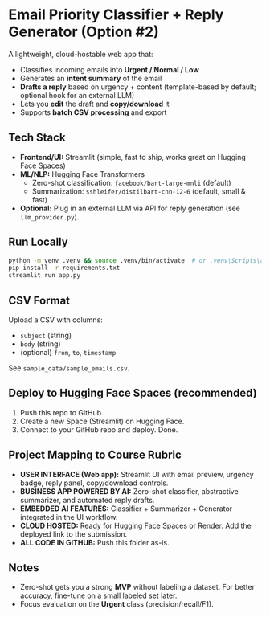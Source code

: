 # Email Priority Classifier + Reply Generator (Option #2)

A lightweight, cloud-hostable web app that:
- Classifies incoming emails into **Urgent / Normal / Low**
- Generates an **intent summary** of the email
- **Drafts a reply** based on urgency + content (template-based by default; optional hook for an external LLM)
- Lets you **edit** the draft and **copy/download** it
- Supports **batch CSV processing** and export

## Tech Stack
- **Frontend/UI:** Streamlit (simple, fast to ship, works great on Hugging Face Spaces)
- **ML/NLP:** Hugging Face Transformers
  - Zero-shot classification: `facebook/bart-large-mnli` (default)
  - Summarization: `sshleifer/distilbart-cnn-12-6` (default, small & fast)
- **Optional:** Plug in an external LLM via API for reply generation (see `llm_provider.py`).

## Run Locally
```bash
python -m venv .venv && source .venv/bin/activate  # or .venv\Scripts\activate on Windows
pip install -r requirements.txt
streamlit run app.py
```

## CSV Format
Upload a CSV with columns:
- `subject` (string)
- `body` (string)
- (optional) `from`, `to`, `timestamp`

See `sample_data/sample_emails.csv`.

## Deploy to Hugging Face Spaces (recommended)
1. Push this repo to GitHub.
2. Create a new Space (Streamlit) on Hugging Face.
3. Connect to your GitHub repo and deploy. Done.

## Project Mapping to Course Rubric
- **USER INTERFACE (Web app):** Streamlit UI with email preview, urgency badge, reply panel, copy/download controls.
- **BUSINESS APP POWERED BY AI:** Zero-shot classifier, abstractive summarizer, and automated reply drafts.
- **EMBEDDED AI FEATURES:** Classifier + Summarizer + Generator integrated in the UI workflow.
- **CLOUD HOSTED:** Ready for Hugging Face Spaces or Render. Add the deployed link to the submission.
- **ALL CODE IN GITHUB:** Push this folder as-is.

## Notes
- Zero-shot gets you a strong **MVP** without labeling a dataset. For better accuracy, fine-tune on a small labeled set later.
- Focus evaluation on the **Urgent** class (precision/recall/F1).
